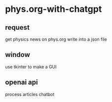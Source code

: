# phys.org-with-chatgpt

## request
get physics news on phys.org
write into a json file

## window
use tkinter to make a GUI

## openai api
process articles
chatbot
